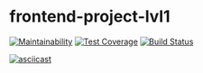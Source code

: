 # frontend-project-lvl1
[![Maintainability](https://api.codeclimate.com/v1/badges/5e5191fea1d8c1d09713/maintainability)](https://codeclimate.com/github/heyMakar/frontend-project-lvl1/maintainability)
[![Test Coverage](https://api.codeclimate.com/v1/badges/5e5191fea1d8c1d09713/test_coverage)](https://codeclimate.com/github/heyMakar/frontend-project-lvl1/test_coverage)
[![Build Status](https://travis-ci.org/heyMakar/frontend-project-lvl1.svg?branch=master)](https://travis-ci.org/heyMakar/frontend-project-lvl1)

[![asciicast](https://asciinema.org/a/fiQ99AVUc4BkwypjC1Oc7Koft.svg)](https://asciinema.org/a/fiQ99AVUc4BkwypjC1Oc7Koft)
